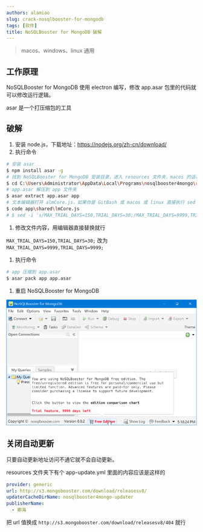 ```yaml
---
authors: alamiao
slug: crack-nosqlbooster-for-mongodb
tags: [软件]
title: NoSQLBooster for MongoDB 破解
---
```


> macos、windows、linux 通用
<!-- truncate -->
## 工作原理

NoSQLBooster for MongoDB 使用 electron 编写，修改 app.asar 包里的代码就可以修改运行逻辑。

asar 是一个打压缩包的工具

## 破解

1. 安装 node.js，下载地址：https://nodejs.org/zh-cn/download/
2. 执行命令

```bash
# 安装 asar 
$ npm install asar -g
# 找到 NoSQLBooster for MongoDB 安装目录，进入 resources 文件夹，macos 的话在 app 里面
$ cd C:\Users\Administrator\AppData\Local\Programs\nosqlbooster4mongo\resources
# app.asar 解压到 app 文件夹
$ asar extract app.asar app
# 文本编辑器打开 almCore.js，如果你是 GitBash 或 macos 或 linux 直接执行 sed 并跳过第三步
$ code app\shared\lmCore.js
# $ sed -i 's/MAX_TRIAL_DAYS=150,TRIAL_DAYS=30;/MAX_TRIAL_DAYS=9999,TRIAL_DAYS=9999;/' app/shared/lmCore.js
```

1. 修改文件内容，用编辑器直接替换就行

`MAX_TRIAL_DAYS=150,TRIAL_DAYS=30;` 改为 `MAX_TRIAL_DAYS=9999,TRIAL_DAYS=9999;`

1. 执行命令

```bash
# app 压缩到 app.asar
$ asar pack app app.asar
```

1. 重启 NoSQLBooster for MongoDB

![image](./image.png)

## 关闭自动更新

只要自动更新地址访问不通它就不会自动更新。

resources 文件夹下有个  app-update.yml 里面的内容应该是这样的

```yaml
provider: generic
url: http://s3.mongobooster.com/download/releasesv8/
updaterCacheDirName: nosqlbooster4mongo-updater
publisherName:
  - 卿海
```

把 url 值换成 `http://s3.mongobooster.com/download/releasesv8/404` 就行